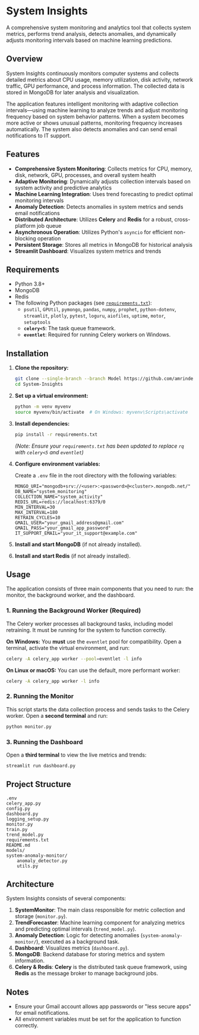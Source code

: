 # System Insights

A comprehensive system monitoring and analytics tool that collects system metrics, performs trend analysis, detects anomalies, and dynamically adjusts monitoring intervals based on machine learning predictions.

## Overview

System Insights continuously monitors computer systems and collects detailed metrics about CPU usage, memory utilization, disk activity, network traffic, GPU performance, and process information. The collected data is stored in MongoDB for later analysis and visualization.

The application features intelligent monitoring with adaptive collection intervals—using machine learning to analyze trends and adjust monitoring frequency based on system behavior patterns. When a system becomes more active or shows unusual patterns, monitoring frequency increases automatically. The system also detects anomalies and can send email notifications to IT support.

## Features

  - **Comprehensive System Monitoring**: Collects metrics for CPU, memory, disk, network, GPU, processes, and overall system health
  - **Adaptive Monitoring**: Dynamically adjusts collection intervals based on system activity and predictive analytics
  - **Machine Learning Integration**: Uses trend forecasting to predict optimal monitoring intervals
  - **Anomaly Detection**: Detects anomalies in system metrics and sends email notifications
  - **Distributed Architecture**: Utilizes **Celery** and **Redis** for a robust, cross-platform job queue
  - **Asynchronous Operation**: Utilizes Python's `asyncio` for efficient non-blocking operation
  - **Persistent Storage**: Stores all metrics in MongoDB for historical analysis
  - **Streamlit Dashboard**: Visualizes system metrics and trends

## Requirements

  - Python 3.8+
  - MongoDB
  - Redis
  - The following Python packages (see [`requirements.txt`](https://www.google.com/search?q=requirements.txt)):
      - `psutil`, `GPUtil`, `pymongo`, `pandas`, `numpy`, `prophet`, `python-dotenv`, `streamlit`, `plotly`, `pytest`, `loguru`, `aiofiles`, `uptime`, `motor`, `setuptools`
      - **`celery<5`**: The task queue framework.
      - **`eventlet`**: Required for running Celery workers on Windows.

## Installation

1.  **Clone the repository:**

    ```bash
    git clone --single-branch --branch Model https://github.com/amrinderguler/System-Insights.git
    cd System-Insights
    ```

2.  **Set up a virtual environment:**

    ```bash
    python -m venv myvenv
    source myvenv/bin/activate  # On Windows: myvenv\Scripts\activate
    ```

3.  **Install dependencies:**

    ```bash
    pip install -r requirements.txt
    ```

    *(Note: Ensure your `requirements.txt` has been updated to replace `rq` with `celery<5` and `eventlet`)*

4.  **Configure environment variables:**

    Create a `.env` file in the root directory with the following variables:

    ```
    MONGO_URI="mongodb+srv://<user>:<password>@<cluster>.mongodb.net/"
    DB_NAME="system_monitoring"
    COLLECTION_NAME="system_activity"
    REDIS_URL=redis://localhost:6379/0
    MIN_INTERVAL=30
    MAX_INTERVAL=180
    RETRAIN_CYCLES=10
    GMAIL_USER="your_gmail_address@gmail.com"
    GMAIL_PASS="your_gmail_app_password"
    IT_SUPPORT_EMAIL="your_it_support@example.com"
    ```

5.  **Install and start MongoDB** (if not already installed).

6.  **Install and start Redis** (if not already installed).

## Usage

The application consists of three main components that you need to run: the monitor, the background worker, and the dashboard.

### 1\. Running the Background Worker (Required)

The Celery worker processes all background tasks, including model retraining. It must be running for the system to function correctly.

**On Windows:**
You **must** use the `eventlet` pool for compatibility. Open a terminal, activate the virtual environment, and run:

```bash
celery -A celery_app worker --pool=eventlet -l info
```

**On Linux or macOS:**
You can use the default, more performant worker:

```bash
celery -A celery_app worker -l info
```

### 2\. Running the Monitor

This script starts the data collection process and sends tasks to the Celery worker. Open a **second terminal** and run:

```bash
python monitor.py
```

### 3\. Running the Dashboard

Open a **third terminal** to view the live metrics and trends:

```bash
streamlit run dashboard.py
```

## Project Structure

```
.env
celery_app.py
config.py
dashboard.py
logging_setup.py
monitor.py
train.py
trend_model.py
requirements.txt
README.md
models/
system-anomaly-monitor/
    anomaly_detector.py
    utils.py
```

## Architecture

System Insights consists of several components:

1.  **SystemMonitor**: The main class responsible for metric collection and storage (`monitor.py`).
2.  **TrendForecaster**: Machine learning component for analyzing metrics and predicting optimal intervals (`trend_model.py`).
3.  **Anomaly Detection**: Logic for detecting anomalies (`system-anomaly-monitor/`), executed as a background task.
4.  **Dashboard**: Visualizes metrics (`dashboard.py`).
5.  **MongoDB**: Backend database for storing metrics and system information.
6.  **Celery & Redis**: **Celery** is the distributed task queue framework, using **Redis** as the message broker to manage background jobs.

## Notes

  - Ensure your Gmail account allows app passwords or "less secure apps" for email notifications.
  - All environment variables must be set for the application to function correctly.
